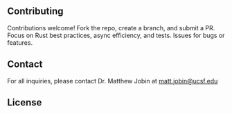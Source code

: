 ## Contributing
Contributions welcome! Fork the repo, create a branch, and submit a PR. Focus on Rust best practices, async efficiency, and tests. Issues for bugs or features.

## Contact
For all inquiries, please contact Dr. Matthew Jobin at matt.jobin@ucsf.edu

## License